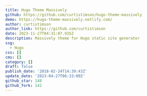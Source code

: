 ```yaml
---
title: Hugo Theme Massively
github: https://github.com/curtistimson/hugo-theme-massively
demo: https://hugo-theme-massively.netlify.com/
author: curtistimson
author_link: https://github.com/curtistimson
date: 2023-11-27T04:31:07.935Z
description: Massively theme for Hugo static site generator
ssg:
  - Hugo
css: []
cms: []
category: []
draft: false
publish_date: '2018-02-24T14:39:43Z'
update_date: '2023-04-27T06:33:09Z'
github_star: 148
github_fork: 142
---
```


